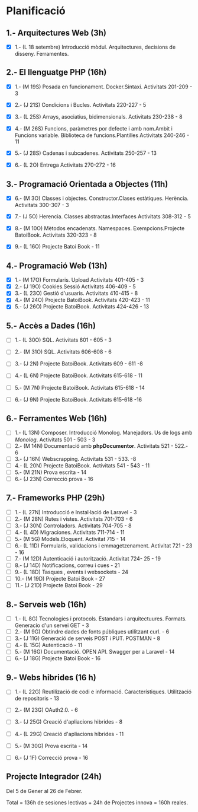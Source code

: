 # Planificació

## 1.- Arquitectures Web (3h)

- [X] 1.- (L 18 setembre) Introducció mòdul. Arquitectures, decisions de disseny. Ferramentes. 


## 2.- El llenguatge PHP (16h)

- [X] 1.- (M 19S) Posada en funcionament. Docker.Sintaxi. Activitats 201-209 - 3 
- [X] 2.- (J 21S) Condicions i Bucles. Activitats 220-227 - 5
- [X] 3.- (L 25S) Arrays, asociatius, bidimensionals. Activitats 230-238 - 8
- [X] 4.- (M 26S) Funcions, paràmetres por defecte i amb nom.Ambit i Funcions variable. Biblioteca de funcions.Plantilles Activitats 240-246 - 11
- [X] 5.- (J 28S) Cadenas i subcadenes. Activitats 250-257 - 13
- [X] 6.- (L 2O) Entrega Activitats 270-272 - 16

    
## 3.- Programació Orientada a Objectes (11h)

- [X] 6.- (M 3O) Classes i objectes. Constructor.Clases estàtiques. Herència. Activitats 300-307 - 3
- [X] 7.- (J 5O) Herencia. Classes abstractas.Interfaces Activitats 308-312 - 5
- [X] 8.- (M 10O) Mètodos encadenats. Namespaces. Exempcions.Projecte BatoiBook. Activitats 320-323 - 8
- [X] 9.- (L 16O)  Projecte Batoi Book  - 11


## 4.- Programació Web (13h)

- [X] 1.- (M 17O) Formularis. Upload Activitats 401-405 - 3
- [X] 2.- (J 19O) Cookies.Sessió Activitats 406-409 - 5
- [X] 3.- (L 23O) Gestió d'usuaris. Activitats 410-415 - 8
- [X] 4.- (M 24O) Projecte BatoiBook. Activitats 420-423 - 11 
- [X] 5.- (J 26O) Projecte BatoiBook. Activitats 424-426 - 13

## 5.- Accès a Dades (16h)

- [ ] 1.- (L 30O) SQL. Activitats 601 - 605 - 3
- [ ] 2.- (M 31O) SQL. Activitats 606-608 - 6
- [ ] 3.- (J 2N) Projecte BatoiBook. Activitats 609 - 611 -8
- [ ] 4.- (L 6N) Projecte BatoiBook. Activitats 615-618 - 11
- [ ] 5.- (M 7N) Projecte BatoiBook. Activitats 615-618 - 14
- [ ] 6.- (J 9N)  Projecte BatoiBook. Activitats 615-618 -16


## 6.- Ferramentes Web (16h)

- [ ] 1.- (L 13N) Composer. Introducció Monolog.  Manejadors. Us de logs amb *Monolog*. Activitats 501 - 503 - 3
- [ ] 2.- (M 14N) Documentació amb **phpDocumentor**. Activitats 521 - 522.- 6
- [ ] 3.- (J 16N) Webscrapping. Activitats 531 - 533. -8
- [ ] 4.- (L 20N) Projecte BatoiBook. Activitats 541 - 543 - 11
- [ ] 5.- (M 21N) Prova escrita - 14
- [ ] 6.- (J 23N) Correcció prova - 16

## 7.- Frameworks PHP (29h)

- [ ] 1.- (L 27N) Introducció e Instal·lació de Laravel - 3 
- [ ] 2.- (M 28N) Rutes i vistes. Activitats 701-703 - 6
- [ ] 3.- (J 30N) Controladors. Activitats 704-705 - 8
- [ ] 4.- (L 4D) Migraciones. Activitats 711-714 - 11
- [ ] 5.- (M 5G) Models.Eloquent. Activitat 715 - 14 
- [ ] 6.- (L 11D) Formularis, validacions i emmagetzenament. Activitat 721 - 23 - 16 
- [ ] 7.- (M 12D) Autenticació i autorització. Activitat 724- 25 - 19  
- [ ] 8.- (J 14D) Notificacions, correu i cues - 21 
- [ ] 9.- (L 18D) Tasques , events i websockets - 24
- [ ] 10.- (M 19D) Projecte Batoi Book - 27
- [ ] 11.- (J 21D) Projecte Batoi Book - 29
 
## 8.- Serveis web  (16h)

- [ ] 1.- (L 8G) Tecnologies i protocols. Estandars i arquitectuures. Formats. Generacio d'un servei  GET  - 3
- [ ] 2.- (M 9G) Obtindre dades de fonts públiques utilitzant curl.  - 6
- [ ] 3.- (J 11G) Generació de serveis POST i PUT. POSTMAN - 8
- [ ] 4.- (L 15G) Autenticació - 11
- [ ] 5.- (M 16G) Documentació. OPEN API. Swagger per a Laravel - 14
- [ ] 6.- (J 18G) Projecte Batoi Book - 16

## 9.- Webs hibrides (16 h)
- [ ] 1.- (L 22G) Reutilizació de codi e informació. Característiques. Utilització de repositoris - 13
- [ ] 2.- (M 23G) OAuth2.0. - 6
- [ ] 3.- (J 25G) Creació d'apliacions hibrides - 8
- [ ] 4.- (L 29G) Creació d'apliacions híbrides - 11
- [ ] 5.- (M 30G) Prova escrita - 14
- [ ] 6.- (J 1F) Correcció prova - 16


## Projecte Integrador (24h)

Del 5 de Gener al 26 de Febrer.

Total = 136h de sesiones lectivas + 24h de Projectes innova = 160h reales.
